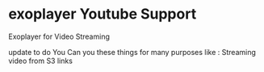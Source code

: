 # exoplayer Youtube Support

Exoplayer for Video Streaming

update to do
You Can you these things for many purposes like : Streaming video from S3 links
